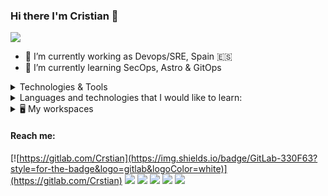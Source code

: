 ### Hi there I'm Cristian 👋

![](https://randomon.fosc.cloud/?)

- 🔭 I’m currently working as Devops/SRE, Spain 🇪🇸
- 🌱 I’m currently learning SecOps, Astro & GitOps



<details>
<summary>Technologies & Tools </summary>
  
![](https://img.shields.io/badge/kubernetes-326ce5.svg?&style=for-the-badge&logo=kubernetes&logoColor=white)
![](https://img.shields.io/badge/Docker-2CA5E0?style=for-the-badge&logo=docker&logoColor=white)
![](https://img.shields.io/badge/Traefik_Proxy-24A1C1?style=for-the-badge&logo=Traefik%20Proxy&logoColor=white)
![](https://img.shields.io/badge/Nginx-009639?style=for-the-badge&logo=nginx&logoColor=white)
![](https://img.shields.io/badge/PostgreSQL-316192?style=for-the-badge&logo=postgresql&logoColor=white)
![](https://img.shields.io/badge/Grafana-F2F4F9?style=for-the-badge&logo=grafana&logoColor=orange&labelColor=F2F4F9)
![](https://img.shields.io/badge/Prometheus-000000?style=for-the-badge&logo=prometheus&labelColor=000000)
![](https://img.shields.io/badge/OpenWrt-00B5E2?style=for-the-badge&logo=OpenWrt&logoColor=white)
![](https://img.shields.io/badge/Python-FFD43B?style=for-the-badge&logo=python&logoColor=blue)
![](https://img.shields.io/badge/Amazon_AWS-FF9900?style=for-the-badge&logo=amazonaws&logoColor=white)
![](https://img.shields.io/badge/Kong-003459?style=for-the-badge&logo=kong&logoColor=white)
![](https://img.shields.io/badge/InfluxDB-22ADF6?style=for-the-badge&logo=InfluxDB&logoColor=white)
![](https://img.shields.io/badge/-ElasticSearch-005571?style=for-the-badge&logo=elasticsearch)
![](https://img.shields.io/badge/ArgoCD-EF7B4D?style=for-the-badge&logo=argo&logoColor=white)

</details>
<details>

<summary>Languages and technologies that I would like to learn:</summary>

![](https://img.shields.io/badge/nuxt.js-00C58E?style=for-the-badge&logo=nuxtdotjs&logoColor=white)
![](https://img.shields.io/badge/fastapi-109989?style=for-the-badge&logo=FASTAPI&logoColor=white)
![](https://img.shields.io/badge/astro-f026e9.svg?&style=for-the-badge&logo=astro&logoColor=white)
![](https://img.shields.io/badge/Rust-000000?style=for-the-badge&logo=rust&logoColor=white)
![](https://img.shields.io/badge/Terraform-7B42BC?style=for-the-badge&logo=terraform&logoColor=white)
![](https://img.shields.io/badge/Golang-00ADD8?style=for-the-badge&logo=go&logoColor=white)

</details>
<details>
  <summary>🖥️ My workspaces</summary>


#### Desktop:

![](https://img.shields.io/badge/Arch_Linux-1793D1?style=for-the-badge&logo=arch-linux&logoColor=white)
![](https://img.shields.io/badge/AMD%20Ryzen_5_5700X-ED1C24?style=for-the-badge&logo=AMD&logoColor=white)
![](https://img.shields.io/badge/AMD%20Radeon_RX_6800-ED1C24?style=for-the-badge&logo=amd&logoColor=white)
![](https://img.shields.io/badge/RAM-32GB-0DBD8B?style=for-the-badge&logo=&logoColor=white)
![](https://img.shields.io/badge/YAMAHA%20HS5-4B1E78?style=for-the-badge&logo=Yamaha%20Corporation&logoColor=white)

#### Laptop:  
![](https://img.shields.io/badge/Thinkpad%20E495-EE2624?style=for-the-badge&logo=Thinkpad&logoColor=white)  
![](https://img.shields.io/badge/Arch_Linux-1793D1?style=for-the-badge&logo=arch-linux&logoColor=white)
![](https://img.shields.io/badge/AMD%20Ryzen_5_3500U-ED1C24?style=for-the-badge&logo=AMD&logoColor=white)
![](https://img.shields.io/badge/RAM-16GB-0DBD8B?style=for-the-badge&logo=&logoColor=white)

#### Server

##### Mew
![](https://img.shields.io/badge/NixOS-5277C3?style=for-the-badge&logo=nixos&logoColor=white)
![](https://img.shields.io/badge/AMD%20Ryzen_5_5600G-ED1C24?style=for-the-badge&logo=AMD&logoColor=white)
![](https://img.shields.io/badge/RAM-32GB-0DBD8B?style=for-the-badge&logo=&logoColor=white)

##### Mewtwo
![](https://img.shields.io/badge/NixOS-5277C3?style=for-the-badge&logo=nixos&logoColor=white)
![](https://img.shields.io/badge/AMD%20Ryzen_5_5500U-ED1C24?style=for-the-badge&logo=AMD&logoColor=white)
![](https://img.shields.io/badge/RAM-16GB-0DBD8B?style=for-the-badge&logo=&logoColor=white)


 
#### Phone:  
![Google Pixel](https://img.shields.io/badge/Pixel_9_Pro_XL-56347C?style=for-the-badge&logo=google&logoColor=white)
#### Tablet:    
![](https://img.shields.io/badge/Mi%20Pad_5_w/LineageOS-167C80?style=for-the-badge&logo=lineageos&logoColor=white)

</details>




#### Reach me: 

[![https://gitlab.com/Crstian](https://img.shields.io/badge/GitLab-330F63?style=for-the-badge&logo=gitlab&logoColor=white)](https://gitlab.com/Crstian)
[![](https://img.shields.io/badge/LinkedIn-0077B5?style=for-the-badge&logo=linkedin&logoColor=white)](https://www.linkedin.com/in/cristian-gutierrez-lopez/)
[![](https://img.shields.io/badge/Element-0DBD8B?style=for-the-badge&logo=element&logoColor=white)](https://matrix.to/#/@crstian:matrix.org)
[![](https://img.shields.io/badge/AUR-1793D1?style=for-the-badge&logo=arch-linux&logoColor=white)](https://aur.archlinux.org/account/Crstian)
[![](https://img.shields.io/badge/Twitch-9146FF?style=for-the-badge&logo=twitch&logoColor=white)](https://www.twitch.tv/crstalin)
[![](https://img.shields.io/badge/website-000000?style=for-the-badge&logo=About.me&logoColor=white)](https://crstian.me/)
